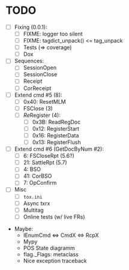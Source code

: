 # TODO

- [ ] Fixing (0.0.1):
  + [ ] FIXME: logger too silent
  + [ ] FIXME: tagdict_unpack() <= tag_unpack
  + [ ] Tests (&rArr; coverage)
  + [ ] Dox
- [ ] Sequences:
  + [ ] SessionOpen
  + [ ] SessionClose
  + [ ] Receipt
  + [ ] CorReceipt
- [ ] Extend cmd #5 (8):
  + [ ] 0x40: ResetMLM
  + [ ] FSClose (3)
  + [ ] *Re*Register (4):
    - [ ] 0x3B: ReadRegDoc
    - [ ] 0x12: RegisterStart
    - [ ] 0x16: RegisterData
    - [ ] 0x13: RegisterFlush
- [ ] Extend cmd #6 (GetDocByNum #2):
  + [ ]  6: FSCloseRpt (5.6?)
  + [ ] 21: SattleRpt (5.7)
  + [ ]  4: BSO
  + [ ] 41: CorBSO
  + [ ]  7: OpConfirm
- [ ] Misc
  + [ ] `tox.ini`
  + [ ] Async txrx
  + [ ] Multitag
  + [ ] Online tests (w/ live FRs)
- Maybe:
  + IEnumCmd &hArr; CmdX &hArr; RcpX
  + Mypy
  + POS State diagramm
  + flag._Flags: metaclass
  + Nice exception traceback
